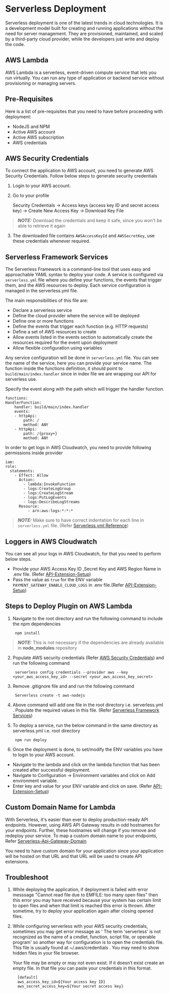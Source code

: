 # Serverless Deployment

Serverless deployment is one of the latest trends in cloud technologies. It is a development model built for creating and running applications without the need for server management. They are provisioned, maintained, and scaled by a third-party cloud provider, while the developers just write and deploy the code.

## AWS Lambda

AWS Lambda is a serverless, event-driven compute service that lets you run virtually. You can run any type of application or backend service without provisioning or managing servers.

## Pre-Requisites

Here is a list of pre-requisites that you need to have before proceeding with deployment:

- NodeJS and NPM
- Active AWS account
- Active AWS subscription
- AWS credentials

## <a name="AWSSecurityCredentials"></a>AWS Security Credentials

To connect the application to AWS account, you need to generate AWS Security Credentials. Follow below steps to generate security credentials

1. Login to your AWS account.

2. Go to your profile

   Security Credentials -> Access keys (access key ID and secret access key) -> Create New Access Key -> Download Key File

> **_NOTE:_** Download the credentials and keep it safe, since you won't be able to retrieve it again

3. The downloaded file contains `AWSAccessKeyId` and `AWSSecretKey`, use these credentials whenever required.

## <a name="ServerlessFrameworkServices"></a>Serverless Framework Services

The Serverless Framework is a command-line tool that uses easy and approachable YAML syntax to deploy your code. A service is configured via `serverless.yml` file where you define your functions, the events that trigger them, and the AWS resources to deploy. Each service configuration is managed in the serverless.yml file.

The main responsibilities of this file are:

- Declare a serverless service
- Define the cloud provider where the service will be deployed
- Define one or more functions
- Define the events that trigger each function (e.g. HTTP requests)
- Define a set of AWS resources to create
- Allow events listed in the events section to automatically create the resources required for the event upon deployment
- Allow flexible configuration using variables

Any service configuration will be done in `serverless.yml` file. You can see the name of the service, here you can provide your service name. The function inside the functions definition, it should point to `build/main/index.handler` since in index file we are wrapping our API for serverless use.

Specify the event along with the path which will trigger the handler function.

    functions:
    HandlerFunction:
        handler: build/main/index.handler
        events:
        - httpApi:
            path: /
            method: ANY
        - httpApi:
            path: /{proxy+}
            method: ANY

In order to get logs in AWS Cloudwatch, you need to provide following permissions inside provider

    iam:
    role:
      statements:
        - Effect: Allow
          Action:
            - lambda:InvokeFunction
            - logs:CreateLogGroup
            - logs:CreateLogStream
            - logs:PutLogEvents
            - logs:DescribeLogStreams
          Resource:
              - arn:aws:logs:*:*:*

> **_NOTE:_** Make sure to have correct indentation for each line in `serverless.yml` file. (Refer [Serverless.yml Reference](https://www.serverless.com/framework/docs/providers/aws/guide/serverless.yml))

## Loggers in AWS Cloudwatch

You can see all your logs in AWS Cloudwatch, for that you need to perform below steps.

- Provide your AWS Access Key ID ,Secret Key and AWS Region Name in .env file. (Refer [API-Extension-Setup](API-Extension-Setup.md))
- Pass the value as `true` for the ENV variable `PAYMENT_GATEWAY_ENABLE_CLOUD_LOGS` in .env file.(Refer [API-Extension-Setup](API-Extension-Setup.md))

## <a name="AWSDeploymentSteps"></a>Steps to Deploy Plugin on AWS Lambda

1.  Navigate to the root directory and run the following command to include the npm dependencies

         npm install

> **_NOTE:_** This is not necessary if the dependencies are already available in <b>node_modules</b> repository

2.  Populate AWS security credentials (Refer [AWS Security Credentials](#AWSSecurityCredentials)) and run the following command

         serverless config credentials --provider aws --key <your_aws_access_key_id> --secret <your_aws_access_key_secret>

3.  Remove .gitignore file and and run the following command

         Serverless create -t aws-nodejs

4.  Above command will add one file in the root directory i.e. serverless.yml . Populate the required values in this file. (Refer [Serverless Framework Services](#ServerlessFrameworkServices))

5.  To deploy a service, run the below command in the same directory as serverless.yml i.e. root directory

         npm run deploy

6.  Once the deployment is done, to set/modify the ENV variables you have to login to your AWS account.
- Navigate to the lambda and click on the lambda function that has been created after successful deployment.
- Navigate to Configuration -> Environment variables and click on Add environment variable.
- Enter key and value for your ENV variable and click on save. (Refer [API-Extension-Setup](API-Extension-Setup.md))

## Custom Domain Name for Lambda

With Serverless, it's easier than ever to deploy production-ready API endpoints. However, using AWS API Gateway results in odd hostnames for your endpoints. Further, these hostnames will change if you remove and redeploy your service. To map a custom domain name to your endpoints, Refer [Serverless-Api-Gateway-Domain](https://www.serverless.com/blog/serverless-api-gateway-domain/)

You need to have custom domain for your application since your application will be hosted on that URL and that URL will be used to create API extensions.

## Troubleshoot

1.  While deploying the application, if deployment is failed with error messsage "Cannot read file due to EMFILE: too many open files" then this error you may have received because your system has certain limit to open files and when that limit is reached this error is thrown. After sometime, try to deploy your application again after closing opened files.

2.  While configuring serverless with your AWS security credentials, sometimes you may get error message as ' The term 'serverless' is not recognized as the name of a cmdlet, function, script file, or operable program' so another way for configuration is to open the credentials file. This file is usually found at ~/.aws/credentials . You may need to show hidden files in your file browser.

    Your file may be empty or may not even exist. If it doesn’t exist create an empty file. In that file you can paste your credentials in this format.

          [default]
          aws_access_key_id=${Your access key ID}
          aws_secret_access_key=${Your secret access key}
